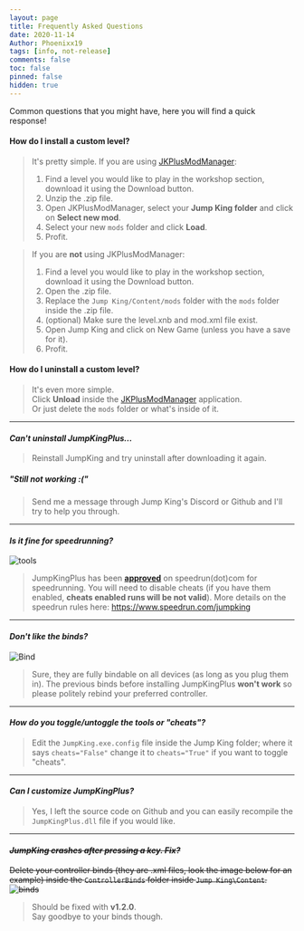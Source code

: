 ```yaml
---
layout: page
title: Frequently Asked Questions
date: 2020-11-14
Author: Phoenixx19
tags: [info, not-release]
comments: false
toc: false
pinned: false
hidden: true
---
```


Common questions that you might have, here you will find a quick response! <!-- more -->

#### How do I install a custom level?
>It's pretty simple. If you are using [JKPlusModManager](https://github.com/Phoenixx19/JumpKingPlus/releases/download/v1.2.0/JKPlusModManager-v0.1.0.exe):
> 1. Find a level you would like to play in the workshop section, download it using the Download button.
> 2. Unzip the .zip file.
> 3. Open JKPlusModManager, select your **Jump King folder** and click on **Select new mod**.
> 4. Select your new `mods` folder and click **Load**.
> 5. Profit.

> If you are **not** using JKPlusModManager:
> 1. Find a level you would like to play in the workshop section, download it using the Download button.
> 2. Open the .zip file.
> 3. Replace the `Jump King/Content/mods` folder with the `mods` folder inside the .zip file.
> 4. (optional) Make sure the level.xnb and mod.xml file exist.
> 5. Open Jump King and click on New Game (unless you have a save for it).
> 6. Profit.

#### How do I uninstall a custom level?
>It's even more simple.<br>Click **Unload** inside the [JKPlusModManager](https://github.com/Phoenixx19/JumpKingPlus/releases/download/v1.2.0/JKPlusModManager-v0.1.0.exe) application.<br>Or just delete the `mods` folder or what's inside of it.

---

#### _Can't uninstall JumpKingPlus..._
>Reinstall JumpKing and try uninstall after downloading it again.

##### "Still not working :("
>Send me a message through Jump King's Discord or Github and I'll try to help you through.

---

#### _Is it fine for speedrunning?_
![tools](https://raw.githubusercontent.com/Phoenixx19/JumpKingPlus/master/docs/images/tools.png)
>JumpKingPlus has been [**approved**](https://phoenixx19.github.io/JumpKingPlus/speedrun) on speedrun(dot)com for speedrunning. You will need to disable cheats (if you have them enabled, **cheats enabled runs will be not valid**). More details on the speedrun rules here: https://www.speedrun.com/jumpking

---

#### _Don't like the binds?_
![Bind](https://raw.githubusercontent.com/Phoenixx19/JumpKingPlus/master/docs/images/bind.png)
>Sure, they are fully bindable on all devices (as long as you plug them in).
The previous binds before installing JumpKingPlus **won't work** so please politely rebind your preferred controller.

 ---

#### _How do you toggle/untoggle the tools or "cheats"?_
>Edit the `JumpKing.exe.config` file inside the Jump King folder; where it says `cheats="False"` change it to `cheats="True"` if you want to toggle "cheats".

---

#### _Can I customize JumpKingPlus?_
>Yes, I left the source code on Github and you can easily recompile the `JumpKingPlus.dll` file if you would like.

---

#### ~~_JumpKing crashes after pressing a key. Fix?_~~
~~Delete your controller binds (they are .xml files, look the image below for an example) inside the `ControllerBinds` folder inside `Jump King\Content`.
![binds](https://raw.githubusercontent.com/Phoenixx19/JumpKingPlus/master/docs/images/files.png)~~

> Should be fixed with **v1.2.0**.<br>Say goodbye to your binds though.
